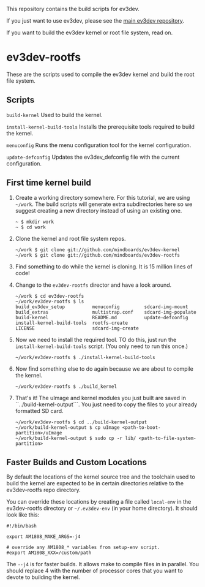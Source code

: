 This repository contains the build scripts for ev3dev.

If you just want to use ev3dev, please see the
[main ev3dev repository](https://github.com/mindboards/ev3dev).

If you want to build the ev3dev kernel or root file system, read on.

ev3dev-rootfs
=============

These are the scripts used to compile the ev3dev kernel and build the root
file system.

Scripts
-------

```build-kernel```               Used to build the kernel.

```install-kernel-build-tools``` Installs the prerequisite tools required
                                 to build the kernel.

```menuconfig```                 Runs the menu configuration tool for the
                                 kernel configuration.

```update-defconfig```           Updates the ev3dev_defconfig file with the
                                 current configuration.


First time kernel build
-----------------------

1.  Create a working directory somewhere. For this tutorial, we are using
    ```~/work```. The build scripts will generate extra subdirectories here
    so we suggest creating a new directory instead of using an existing one.

        ~ $ mkdir work
        ~ $ cd work

2.  Clone the kernel and root file system repos.

        ~/work $ git clone git://github.com/mindboards/ev3dev-kernel
        ~/work $ git clone git://github.com/mindboards/ev3dev-rootfs

3.  Find something to do while the kernel is cloning. It is 15 million lines
    of code!

4.  Change to the ```ev3dev-rootfs``` director and have a look around.

        ~/work $ cd ev3dev-rootfs
        ~/work/ev3dev-rootfs $ ls
        build_ev3dev_setup          menuconfig         sdcard-img-mount
        build_extras                multistrap.conf    sdcard-img-populate
        build-kernel                README.md          update-defconfig
        install-kernel-build-tools  rootfs-create
        LICENSE                     sdcard-img-create


5.  Now we need to install the required tool. TO do this, just run the
    ```install-kernel-build-tools``` script. (You only need to run this once.)

        ~/work/ev3dev-rootfs $ ./install-kernel-build-tools

6.  Now find something else to do again because we are about to compile
    the kernel.

        ~/work/ev3dev-rootfs $ ./build_kernel

7.  That's it! The uImage and kernel modules you just built are saved in
    ``../build-kernel-output```. You just need to copy the files to your
    already formatted SD card.

        ~/work/ev3dev-rootfs $ cd ../build-kernel-output
        ~/work/build-kernel-output $ cp uImage <path-to-boot-partition>/uImage
        ~/work/build-kernel-output $ sudo cp -r lib/ <path-to-file-system-partition>


Faster Builds and Custom Locations
----------------------------------

By default the locations of the kernel source tree and the toolchain used
to build the kernel are expected to be in certain directories relative to
the ev3dev-rootfs repo directory.

You can override these locations by creating a file called ```local-env```
in the ev3dev-rootfs directory or ```~/.ev3dev-env``` (in your home directory).
It should look like this:

    #!/bin/bash
    
    export AM1808_MAKE_ARGS=-j4
    
    # override any AM1808_* variables from setup-env script.
    #export AM1808_XXX=/custom/path

The ```--j4``` is for faster builds. It allows make to compile files in
in parallel. You should replace 4 with the number of processor cores that
you want to devote to building the kernel.

